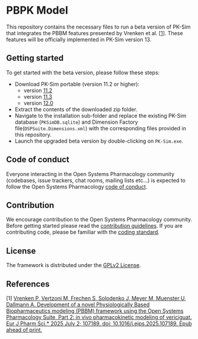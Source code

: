# PBPK Model

This repository contains the necessary files to run a beta version of PK-Sim that integrates the PBBM features presented by Vrenken et al. [[1](#References)]. These features will be officially implemented in PK-Sim version 13. 

## Getting started
To get started with the beta version, please follow these steps:

* Download PK-Sim portable (version 11.2 or higher): 
    * version [11.2](https://github.com/Open-Systems-Pharmacology/PK-Sim/releases/tag/v11.2.142)
    * version [11.3](https://github.com/Open-Systems-Pharmacology/PK-Sim/releases/tag/v11.3.208)
    * version [12.0](https://github.com/Open-Systems-Pharmacology/PK-Sim/releases/tag/v12.0.440)
* Extract the contents of the downloaded zip folder.
* Navigate to the installation sub-folder and replace the existing PK-Sim database (`PKSimDB.sqlite`) and Dimension Factory file(`OSPSuite.Dimensions.xml`) with the corresponding files provided in this repository.
* Launch the upgraded beta version by double-clicking on `PK-Sim.exe`.

## Code of conduct
Everyone interacting in the Open Systems Pharmacology community (codebases, issue trackers, chat rooms, mailing lists etc...) is expected to follow the Open Systems Pharmacology [code of conduct](https://github.com/Open-Systems-Pharmacology/Suite/blob/master/CODE_OF_CONDUCT.md#contributor-covenant-code-of-conduct).

## Contribution
We encourage contribution to the Open Systems Pharmacology community. Before getting started please read the [contribution guidelines](https://github.com/Open-Systems-Pharmacology/Suite/blob/master/CONTRIBUTING.md#ways-to-contribute). If you are contributing code, please be familiar with the [coding standard](https://github.com/Open-Systems-Pharmacology/Suite/blob/master/CODING_STANDARDS.md#visual-studio-settings).

## License
The framework is distributed under the [GPLv2 License](https://github.com/Open-Systems-Pharmacology/Suite/blob/develop/LICENSE).

## References
[1] [Vrenken P, Vertzoni M, Frechen S, Solodenko J, Meyer M, Muenster U, Dallmann A. Development of a novel Physiologically Based Biopharmaceutics modeling (PBBM) framework using the Open Systems Pharmacology Suite, Part 2: in vivo pharmacokinetic modeling of vericiguat. Eur J Pharm Sci.* 2025 July 2; 107189. doi: 10.1016/j.ejps.2025.107189. Epub ahead of print.](https://www.sciencedirect.com/science/article/pii/S0928098725001885)
